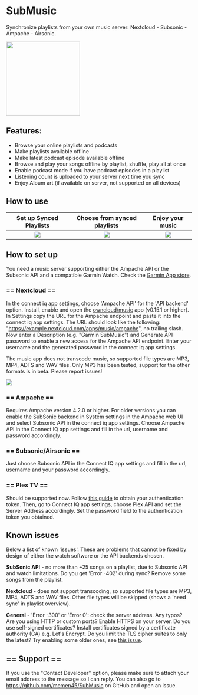 # SubMusic
Synchronize playlists from your own music server: Nextcloud - Subsonic - Ampache - Airsonic.

[<img src="https://developer.garmin.com/static/available-badge-9e49ebfb7336ce47f8df66dfe45d28ae.svg" width="200">](https://apps.garmin.com/en-US/apps/600bd75f-6ccf-4ca5-bc7a-0a4fcfdcf794)

## Features:
- Browse your online playlists and podcasts
- Make playlists available offline
- Make latest podcast episode available offline
- Browse and play your songs offline by playlist, shuffle, play all at once
- Enable podcast mode if you have podcast episodes in a playlist
- Listening count is uploaded to your server next time you sync
- Enjoy Album art (if available on server, not supported on all devices)

## How to use

Set up Synced Playlists    |  Choose from synced playlists | Enjoy your music 
:-------------------------:|:-------------------------:|:-------------------------:
![](images/ConfigureSyncVIew.png) | ![](images/ChoosePlaybackView.png) | ![](images/PlaybackView.png)

## How to set up
You need a music server supporting either the Ampache API or the Subsonic API and a compatible Garmin Watch. Check the [Garmin App store](https://apps.garmin.com/en-US/apps/600bd75f-6ccf-4ca5-bc7a-0a4fcfdcf794).

### == Nextcloud ==

In the connect iq app settings, choose 'Ampache API' for the 'API backend' option. Install, enable and open the [owncloud/music](https://apps.nextcloud.com/apps/music) app (v0.15.1 or higher). In Settings copy the URL for the Ampache endpoint and paste it into the connect iq app settings. The URL should look like the following: "https://example.nextcloud.com/apps/music/ampache", no trailing slash. Now enter a Description (e.g. "Garmin SubMusic") and Generate API password to enable a new access for the Ampache API endpoint. Enter your username and the generated password in the connect iq app settings.

The music app does not transcode music, so supported file types are MP3, MP4, ADTS and WAV files. Only MP3 has been tested, support for the other formats is in beta. Please report issues!

![](images/NextcloudView.png)

### == Ampache ==

Requires Ampache version 4.2.0 or higher. For older versions you can enable the SubSonic backend in System settings in the Ampache web UI and select Subsonic API in the connect iq app settings. Choose Ampache API in the Connect IQ app settings and fill in the url, username and password accordingly.

### == Subsonic/Airsonic ==

Just choose Subsonic API in the Connect IQ app settings and fill in the url, username and your password accordingly.

### == Plex TV ==
Should be supported now. Follow [this guide](https://support.plex.tv/articles/204059436-finding-an-authentication-token-x-plex-token/) to obtain your authentication token. Then, go to Connect IQ app settings, choose Plex API and set the Server Address accordingly. Set the password field to the authentication token you obtained. 

## Known issues 
Below a list of known 'issues'. These are problems that cannot be fixed by design of either the watch software or the API backends chosen.

**SubSonic API** - no more than ~25 songs on a playlist, due to Subsonic API and watch limitations. Do you get 'Error -402' during sync? Remove some songs from the playlist.

**Nextcloud** - does not support transcoding, so supported file types are MP3, MP4, ADTS and WAV files. Other file types will be skipped (shows a 'need sync' in playlist overview).

**General** - 'Error -300' or 'Error 0': check the server address. Any typos? Are you using HTTP or custom ports? Enable HTTPS on your server. Do you use self-signed certificates? Install certificates signed by a certificate authority (CA) e.g. Let's Encrypt. Do you limit the TLS cipher suites to only the latest? Try enabling some older ones, see [this issue](https://github.com/memen45/SubMusic/issues/42#issuecomment-1073341881).

## == Support ==

If you use the "Contact Developer" option, please make sure to attach your email address to the message so I can reply. You can also go to https://github.com/memen45/SubMusic on GitHub and open an issue.
